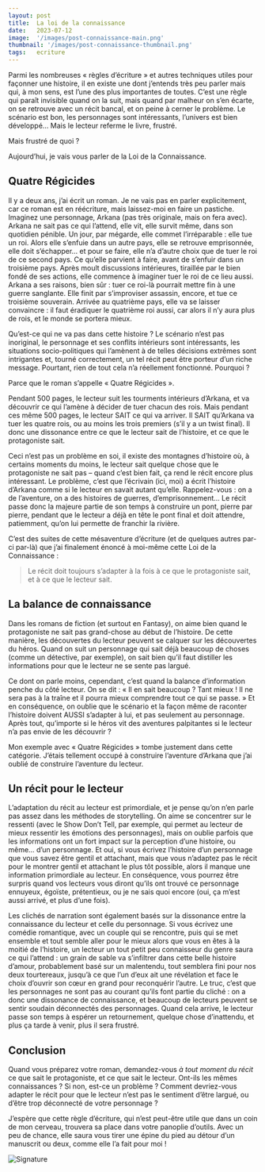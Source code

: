 ```yaml
---
layout: post
title:  La loi de la connaissance
date:   2023-07-12
image:  '/images/post-connaissance-main.png'
thumbnail: '/images/post-connaissance-thumbnail.png'
tags:   ecriture
---
```


Parmi les nombreuses « règles d’écriture » et autres techniques utiles pour façonner une histoire, il en existe une dont j’entends très peu parler mais qui, à mon sens, est l’une des plus importantes de toutes. C’est une règle qui paraît invisible quand on la suit, mais quand par malheur on s’en écarte, on se retrouve avec un récit bancal, et on peine à cerner le problème. Le scénario est bon, les personnages sont intéressants, l’univers est bien développé… Mais le lecteur referme le livre, frustré.

Mais frustré de quoi ?

Aujourd’hui, je vais vous parler de la Loi de la Connaissance.

## Quatre Régicides

Il y a deux ans, j’ai écrit un roman. Je ne vais pas en parler explicitement, car ce roman est en réécriture, mais laissez-moi en faire un pastiche. Imaginez une personnage, Arkana (pas très originale, mais on fera avec). Arkana ne sait pas ce qui l’attend, elle vit, elle survit même, dans son quotidien pénible. Un jour, par mégarde, elle commet l’irréparable : elle tue un roi. Alors elle s’enfuie dans un autre pays, elle se retrouve emprisonnée, elle doit s’échapper… et pour se faire, elle n’a d’autre choix que de tuer le roi de ce second pays. Ce qu’elle parvient à faire, avant de s’enfuir dans un troisième pays. Après moult discussions intérieures, tiraillée par le bien fondé de ses actions, elle commence à imaginer tuer le roi de ce lieu aussi. Arkana a ses raisons, bien sûr : tuer ce roi-là pourrait mettre fin à une guerre sanglante. Elle finit par s’improviser assassin, encore, et tue ce troisième souverain. Arrivée au quatrième pays, elle va se laisser convaincre : il faut éradiquer le quatrième roi aussi, car alors il n’y aura plus de rois, et le monde se portera mieux.

Qu’est-ce qui ne va pas dans cette histoire ? Le scénario n’est pas inoriginal, le personnage et ses conflits intérieurs sont intéressants, les situations socio-politiques qui l’amènent à de telles décisions extrêmes sont intrigantes et, tourné correctement, un tel récit peut être porteur d’un riche message. Pourtant, rien de tout cela n’a réellement fonctionné. Pourquoi ?

Parce que le roman s’appelle « Quatre Régicides ».

Pendant 500 pages, le lecteur suit les tourments intérieurs d’Arkana, et va découvrir ce qui l’amène à décider de tuer chacun des rois. Mais pendant ces même 500 pages, le lecteur SAIT ce qui va arriver. Il SAIT qu’Arkana va tuer les quatre rois, ou au moins les trois premiers (s’il y a un twist final). Il donc une dissonance entre ce que le lecteur sait de l’histoire, et ce que le protagoniste sait.

Ceci n’est pas un problème en soi, il existe des montagnes d’histoire où, à certains moments du moins, le lecteur sait quelque chose que le protagoniste ne sait pas – quand c’est bien fait, ça rend le récit encore plus intéressant. Le problème, c’est que l’écrivain (ici, moi) a écrit l’histoire d’Arkana comme si le lecteur en savait autant qu’elle. Rappelez-vous : on a de l’aventure, on a des histoires de guerres, d’emprisonnement… Le récit passe donc la majeure partie de son temps à construire un pont, pierre par pierre, pendant que le lecteur a déjà en tête le pont final et doit attendre, patiemment, qu’on lui permette de franchir la rivière.

C’est des suites de cette mésaventure d’écriture (et de quelques autres par-ci par-là) que j’ai finalement énoncé à moi-même cette Loi de la Connaissance :

> Le récit doit toujours s’adapter à la fois à ce que le protagoniste sait, et à ce que le lecteur sait.

## La balance de connaissance

Dans les romans de fiction (et surtout en Fantasy), on aime bien quand le protagoniste ne sait pas grand-chose au début de l’histoire. De cette manière, les découvertes du lecteur peuvent se calquer sur les découvertes du héros. Quand on suit un personnage qui sait déjà beaucoup de choses (comme un détective, par exemple), on sait bien qu’il faut distiller les informations pour que le lecteur ne se sente pas largué.

Ce dont on parle moins, cependant, c’est quand la balance d’information penche du côté lecteur. On se dit : « Il en sait beaucoup ? Tant mieux ! Il ne sera pas à la traîne et il pourra mieux comprendre tout ce qui se passe. » Et en conséquence, on oublie que le scénario et la façon même de raconter l’histoire doivent AUSSI s’adapter à lui, et pas seulement au personnage. Après tout, qu’importe si le héros vit des aventures palpitantes si le lecteur n’a pas envie de les découvrir ?

Mon exemple avec « Quatre Régicides » tombe justement dans cette catégorie. J’étais tellement occupé à construire l’aventure d’Arkana que j’ai oublié de construire l’aventure du lecteur.

## Un récit pour le lecteur

L’adaptation du récit au lecteur est primordiale, et je pense qu’on n’en parle pas assez dans les méthodes de storytelling. On aime se concentrer sur le ressenti (avec le Show Don’t Tell, par exemple, qui permet au lecteur de mieux ressentir les émotions des personnages), mais on oublie parfois que les informations ont un fort impact sur la perception d’une histoire, ou même… d’un personnage. Et oui, si vous écrivez l’histoire d’un personnage que vous savez être gentil et attachant, mais que vous n’adaptez pas le récit pour le montrer gentil et attachant le plus tôt possible, alors il manque une information primordiale au lecteur. En conséquence, vous pourrez être surpris quand vos lecteurs vous diront qu’ils ont trouvé ce personnage ennuyeux, égoïste, prétentieux, ou je ne sais quoi encore (oui, ça m’est aussi arrivé, et plus d’une fois).

Les clichés de narration sont également basés sur la dissonance entre la connaissance du lecteur et celle du personnage. Si vous écrivez une comédie romantique, avec un couple qui se rencontre, puis qui se met ensemble et tout semble aller pour le mieux alors que vous en êtes à la moitié de l’histoire, un lecteur un tout petit peu connaisseur du genre saura ce qui l’attend : un grain de sable va s’infiltrer dans cette belle histoire d’amour, probablement basé sur un malentendu, tout semblera fini pour nos deux tourtereaux, jusqu’à ce que l’un d’eux ait une révélation et face le choix d’ouvrir son cœur en grand pour reconquérir l’autre. Le truc, c’est que les personnages ne sont pas au courant qu’ils font partie du cliché : on a donc une dissonance de connaissance, et beaucoup de lecteurs peuvent se sentir soudain déconnectés des personnages. Quand cela arrive, le lecteur passe son temps à espérer un retournement, quelque chose d’inattendu, et plus ça tarde à venir, plus il sera frustré.

## Conclusion

Quand vous préparez votre roman, demandez-vous _à tout moment du récit_ ce que sait le protagoniste, et ce que sait le lecteur. Ont-ils les mêmes connaissances ? Si non, est-ce un problème ? Comment devriez-vous adapter le récit pour que le lecteur n’est pas le sentiment d’être largué, ou d’être trop déconnecté de votre personnage ?

J’espère que cette règle d’écriture, qui n’est peut-être utile que dans un coin de mon cerveau, trouvera sa place dans votre panoplie d’outils. Avec un peu de chance, elle saura vous tirer une épine du pied au détour d’un manuscrit ou deux, comme elle l’a fait pour moi !

![Signature]({{site.baseurl}}/images/signature-doree2.png)
